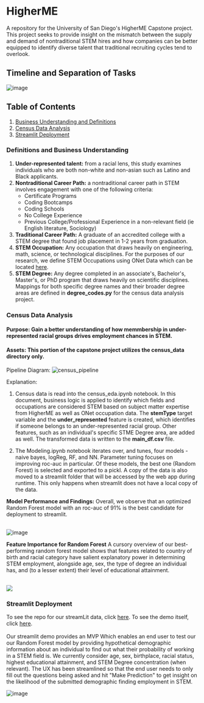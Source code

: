 # HigherME
A repository for the University of San Diego's HigherME Capstone project. This project seeks to provide insight on the mismatch between the supply and demand of nontraditional STEM hires and how companies can be better equipped to identify diverse talent that traditional recruiting cycles tend to overlook.

## Timeline and Separation of Tasks
![image](https://user-images.githubusercontent.com/36943200/180358017-0204958f-052b-4af7-9738-b608d04ef7b1.png)


## Table of Contents 
1. [Business Understanding and Definitions](#definitions-and-business-understanding) 
2. [Census Data Analysis](#census-data-analysis)
3. [Streamlit Deployment](#streamlit-deployment)

### Definitions and Business Understanding
<ol>
  <li><b>Under-represented talent:</b> from a racial lens, this study examines individuals who are both non-white and non-asian such as Latino and Black applicants.</li>
  <li><b>Nontraditional Career Path:</b> a nontraditional career path in STEM involves engagement with one of the following criteria:
    <ul>
      <li>Certificate Programs</li>
      <li>Coding Bootcamps</li>
      <li>Coding Schools</li>
      <li>No College Experience</li>
      <li>Previous College/Professional Experience in a non-relevant field (ie English literature, Sociology)</li>
    </ul>
  </li>
  <li><b>Traditional Career Path:</b> A graduate of an accredited college with a STEM degree that found job placement in 1-2 years from graduation.</li>
  <li><b>STEM Occupation:</b> Any occupation that draws heavily on engineering, math, science, or technological disciplines. For the purposes of our research, we define STEM Occupations using ONet Data which can be located <a href="https://www.onetonline.org/find/stem?t=0">here</a>.</li>
  <li><b>STEM Degree:</b> Any degree completed in an associate's, Bachelor's, Master's, or PhD program that draws heavily on scientific disciplines. Mappings for both specific degree names and their broader degree areas are defined in <b>degree_codes.py</b> for the census data analysis project.</li>
</ol>

### Census Data Analysis

#### <b>Purpose:</b> Gain a better understanding of how memmbership in under-represented racial groups drives employment chances in STEM.
#### Assets: This portion of the capstone project utilizes the **census_data** directory only.

Pipeline Diagram:
![census_pipeline](https://user-images.githubusercontent.com/36943200/184600275-f25ebb0b-b561-4a8b-a204-7940058bbdad.jpg)

Explanation:
1. Census data is read into the census_eda.ipynb notebook. In this document, business logic is applied to identify which fields and occupations are considered STEM based on subject matter expertise from HigherME as well as ONet occupation data. The **stemType** target variable and the **under_represented** feature is created, which identifies if someone belongs to an under-represented racial group. Other features, such as an individual's specific STME Degree area, are added as well. The transformed data is written to the **main_df.csv** file.

2. The Modeling.ipynb notebook iterates over, and tunes, four models - naive bayes, logReg, RF, and NN. Parameter tuning focuses on improving roc-auc in particular. Of these models, the best one (Random Forest) is selected and exported to a pickl. A copy of the data is also moved to a streamlit folder that will be accessed by the web app during runtime. This only happens when streamlit does not have a local copy of the data.

**Model Performance and Findings:**
Overall, we observe that an optimized Random Forest model with an roc-auc of 91% is the best candidate for deployment to streamlit.<br><br>

![image](https://user-images.githubusercontent.com/36943200/184602328-fcf845cb-98af-42b4-95c0-39f915da3a29.png)

**Feature Importance for Random Forest**
A cursory overview of our best-performing random forest model shows that features related to country of birth and racial category have salient explanatory power in determining STEM employment, alongside age, sex, the type of degree an individual has, and (to a lesser extent) their level of educational attainment.

<br>
<img src="https://user-images.githubusercontent.com/36943200/184620642-cba6d80c-9105-4b6c-ac06-05f0b0b4337f.png">

<br>

### Streamlit Deployment
To see the repo for our streamLit data, click <a href="https://github.com/kayfilipp/HigherMeStreamlitDemo">here</a>.
To see the demo itself, click <a href="https://kayfilipp-highermestreamlitdemo-main-ji7d4t.streamlitapp.com/">here</a>.
<br><br>
Our streamlit demo provides an MVP Which enables an end user to test our our Random Forest model by providing hypothetical demographic information about an individual to find out what their probability of working in a STEM field is. We currently consider age, sex, birthplace, racial status, highest educational attainment, and STEM Degree concentration (when relevant). The UX has been streamlined so that the end user needs to only fill out the questions being asked and hit "Make Prediction" to get insight on the likelihood of the submitted demographic finding employment in STEM.

![image](https://user-images.githubusercontent.com/36943200/184604695-271027d9-4ee9-4bba-8f8b-21f4f8a72e9d.png)



